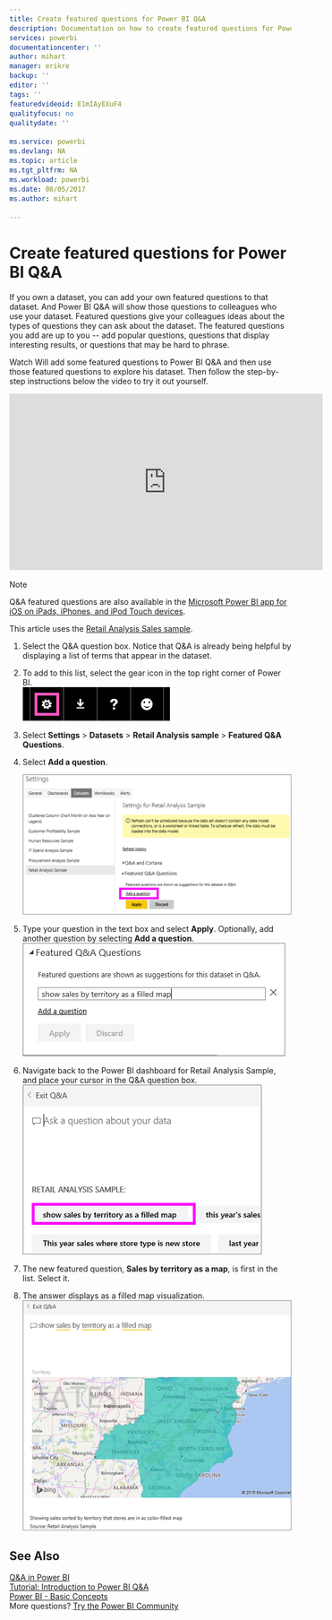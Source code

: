 ```yaml
---
title: Create featured questions for Power BI Q&A
description: Documentation on how to create featured questions for Power BI Q&A
services: powerbi
documentationcenter: ''
author: mihart
manager: erikre
backup: ''
editor: ''
tags: ''
featuredvideoid: E1mIAyEXuF4
qualityfocus: no
qualitydate: ''

ms.service: powerbi
ms.devlang: NA
ms.topic: article
ms.tgt_pltfrm: NA
ms.workload: powerbi
ms.date: 08/05/2017
ms.author: mihart

---
```

# Create featured questions for Power BI Q&A
If you own a dataset, you can add your own featured questions to that dataset.  And Power BI Q&A will show those questions to colleagues who use your dataset.  Featured questions give your colleagues ideas about the types of questions they can ask about the dataset. The featured questions you add are up to you -- add popular questions, questions that display interesting results, or questions that may be hard to phrase.

Watch Will add some featured questions to Power BI Q&A and then use those featured questions to explore his dataset. Then follow the step-by-step instructions below the video to try it out yourself.

<iframe width="560" height="315" src="https://www.youtube.com/embed/E1mIAyEXuF4" frameborder="0" allowfullscreen></iframe>

> [!NOTE]
> Q&A featured questions are also available in the [Microsoft Power BI app for iOS on iPads, iPhones, and iPod Touch devices](powerbi-mobile-ios-qna.md).
> 
> 

This article uses the [Retail Analysis Sales sample](sample-datasets.md).

1. Select the Q&A question box.   Notice that Q&A is already being helpful by displaying a list of terms that appear in the dataset.
2. To add to this list, select the gear icon in the top right corner of Power BI.  
   ![](media/powerbi-service-q-and-a-create-featured-questions/PBI_gearIcon2.jpg)
3. Select **Settings** &gt; **Datasets** &gt; **Retail Analysis sample** &gt; **Featured Q&A Questions**.  
4. Select **Add a question**.
   
   ![](media/powerbi-service-q-and-a-create-featured-questions/power-bi-settings.png)
5. Type your question in the text box and select **Apply**.   Optionally, add another question by selecting **Add a question**.  
   ![](media/powerbi-service-q-and-a-create-featured-questions/power-bi-type-featured-question.png)
6. Navigate back to the Power BI dashboard for Retail Analysis Sample, and place your cursor in the Q&A question box.   
   ![](media/powerbi-service-q-and-a-create-featured-questions/power-bi-featured-q.png)
7. The new featured question, **Sales by territory as a map**, is first in the list. Select it.  
8. The answer displays as a filled map visualization.  
   ![](media/powerbi-service-q-and-a-create-featured-questions/power-bi-filled-map.png)

## See Also
[Q&A in Power BI](powerbi-service-q-and-a.md)  
[Tutorial: Introduction to Power BI Q&A](power-bi-visualization-introduction-to-q-and-a.md)  
[Power BI - Basic Concepts](powerbi-service-basic-concepts.md)  
More questions? [Try the Power BI Community](http://community.powerbi.com/)

